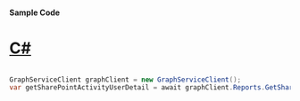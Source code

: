 #### Sample Code
# [C#](#tab/Csharp)

```C#

GraphServiceClient graphClient = new GraphServiceClient();
var getSharePointActivityUserDetail = await graphClient.Reports.GetSharePointActivityUserDetail().Request().GetAsync();

```